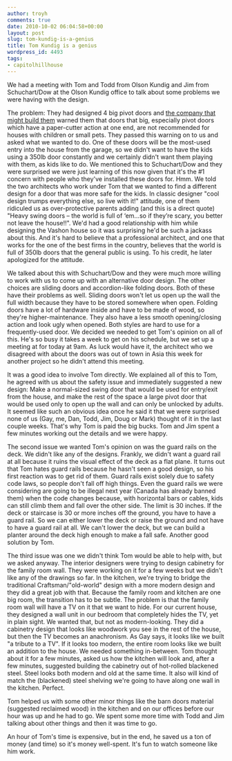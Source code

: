 ```yaml
---
author: troyh
comments: true
date: 2010-10-02 06:04:58+00:00
layout: post
slug: tom-kundig-is-a-genius
title: Tom Kundig is a genius
wordpress_id: 4493
tags:
- capitolhillhouse
---
```


We had a meeting with Tom and Todd from Olson Kundig and Jim from Schuchart/Dow at the Olson Kundig office to talk about some problems we were having with the design.

<!-- more -->

The problem: They had designed 4 big pivot doors and [the company that might build them](http://www.hopeswindows.com/hopes.shtml) warned them that doors that big, especially pivot doors which have a paper-cutter action at one end, are not recommended for houses with children or small pets. They passed this warning on to us and asked what we wanted to do. One of these doors will be the most-used entry into the house from the garage, so we didn't want to have the kids using a 350lb door constantly and we certainly didn't want them playing with them, as kids like to do. We mentioned this to Schuchart/Dow and they were surprised we were just learning of this now given that it's the #1 concern with people who they've installed these doors for. Hmm. We told the two architects who work under Tom that we wanted to find a different design for a door that was more safe for the kids. In classic designer "cool design trumps everything else, so live with it!" attitude, one of them ridiculed us as over-protective parents adding (and this is a direct quote) "Heavy swing doors – the world is full of ‘em…so if they’re scary, you better not leave the house!!". We'd had a good relationship with him while designing the Vashon house so it was surprising he'd be such a jackass about this. And it's hard to believe that a professional architect, and one that works for the one of the best firms in the country, believes that the world is full of 350lb doors that the general public is using. To his credit, he later apologized for the attitude.

We talked about this with Schuchart/Dow and they were much more willing to work with us to come up with an alternative door design. The other choices are sliding doors and accordion-like folding doors. Both of these have their problems as well. Sliding doors won't let us open up the wall the full width because they have to be stored somewhere when open. Folding doors have a lot of hardware inside and have to be made of wood, so they're higher-maintenance. They also have a less smooth opening/closing action and look ugly when opened. Both styles are hard to use for a frequently-used door. We decided we needed to get Tom's opinion on all of this. He's so busy it takes a week to get on his schedule, but we set up a meeting at for today at 9am. As luck would have it, the architect who we disagreed with about the doors was out of town in Asia this week for another project so he didn't attend this meeting.

It was a good idea to involve Tom directly. We explained all of this to Tom, he agreed with us about the safety issue and immediately suggested a new design: Make a normal-sized swing door that would be used for entry/exit from the house, and make the rest of the space a large pivot door that would be used only to open up the wall and can only be unlocked by adults. It seemed like such an obvious idea once he said it that we were surprised none of us (Gay, me, Dan, Todd, Jim, Doug or Mark) thought of it in the last couple weeks. That's why Tom is paid the big bucks. Tom and Jim spent a few minutes working out the details and we were happy.

The second issue we wanted Tom's opinion on was the guard rails on the deck. We didn't like any of the designs. Frankly, we didn't want a guard rail at all because it ruins the visual effect of the deck as a flat plane. It turns out that Tom hates guard rails because he hasn't seen a good design, so his first reaction was to get rid of them. Guard rails exist solely due to safety code laws, so people don't fall off high things. Even the guard rails we were considering are going to be illegal next year (Canada has already banned them) when the code changes because, with horizontal bars or cables, kids can still climb them and fall over the other side. The limit is 30 inches. If the deck or staircase is 30 or more inches off the ground, you have to have a guard rail. So we can either lower the deck or raise the ground and not have to have a guard rail at all. We can't lower the deck, but we can build a planter around the deck high enough to make a fall safe. Another good solution by Tom.

The third issue was one we didn't think Tom would be able to help with, but we asked anyway. The interior designers were trying to design cabinetry for the family room wall. They were working on it for a few weeks but we didn't like any of the drawings so far. In the kitchen, we're trying to bridge the traditional Craftsman/"old-world" design with a more modern design and they did a great job with that. Because the family room and kitchen are one big room, the transition has to be subtle. The problem is that the family room wall will have a TV on it that we want to hide. For our current house, they designed a wall unit in our bedroom that completely hides the TV, yet in plain sight. We wanted that, but not as modern-looking. They did a cabinetry design that looks like woodwork you see in the rest of the house, but then the TV becomes an anachronism. As Gay says, it looks like we built "a tribute to a TV". If it looks too modern, the entire room looks like we built an addition to the house. We needed something in-between. Tom thought about it for a few minutes, asked us how the kitchen will look and, after a few minutes, suggested building the cabinetry out of hot-rolled blackened steel. Steel looks both modern and old at the same time. It also will kind of match the (blackened) steel shelving we're going to have along one wall in the kitchen. Perfect.

Tom helped us with some other minor things like the barn doors material (suggested reclaimed wood) in the kitchen and on our offices before our hour was up and he had to go. We spent some more time with Todd and Jim talking about other things and then it was time to go.

An hour of Tom's time is expensive, but in the end, he saved us a ton of money (and time) so it's money well-spent. It's fun to watch someone like him work.
